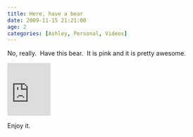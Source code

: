 ```yaml
---
title: Here, have a bear
date: 2009-11-15 21:21:00
age: 2
categories: [Ashley, Personal, Videos]
---
```

<p>No, really.&nbsp; Have this bear.&nbsp; It is pink and it is pretty awesome.</p> <p><iframe src="https://skydrive.live.com/embed?cid=F443C8FEC5D6FFCE&amp;resid=F443C8FEC5D6FFCE%21224&amp;authkey=AEufcXSwrHWl3xY" width="98" height="120" frameborder="0" scrolling="no"></iframe></p> <p>Enjoy it.</p>
